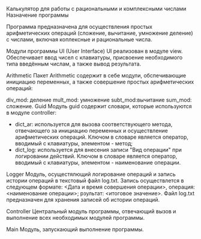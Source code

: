 Калькулятор для работы с рациональными и комплексными числами
Назначение программы

Программа предназначена для осуществления простых арифметических операций (сложение, вычитание, умножение деление) с числами, включая коплексные и рациональные числа.

Модули программы
UI (User Interface)
UI реализован в модуле view. Обеспечивает ввод чисел с клавиатуры, присвоение необходимого типа введённым числам, а также вывод результата.

Arithmetic
Пакет Arithmetic содержит в себе модули, обспечивающие инициацию переменных, а также совершение простых арифметических операций:

div_mod: деление
mult_mod: умножение
subt_mod:вычитание
sum_mod: сложение.
Guid
Модуль guid содержит словари, которые используются в модуле controller:
- dict_ar: используется для вызова соответствующего метода, отвечающего за инициацию переменных и осуществление арифметических операций. Ключом в словаре является оператор, вводимый с клавиатуры, элементом - метод;
- dict_log: используется для внесения записи "Вид операции" при логировании действий. Ключом в словаре является оператор, вводимый с клавиатуры, элементом - наименование операции.

Logger
Модуль, осущестялющий логирование операций и запись истории операций в текстовый файл log.txt. Запись осуществлется в следующем формате:
<Дата и время совершения операции>, операция: <наименование операции>; рзультат: <итоговое значение>.
Файл log.txt предназначен для хранения записей об истории операций.

Controller
Центральный модуль программы, отвечающий вызов и выполнение всех необходимых модулей программы.

Main
Модуль, запускающий выполнение программы.